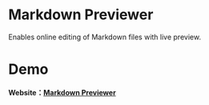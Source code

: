 # Markdown Previewer
Enables online editing of Markdown files with live preview.

# Demo
 **Website：[Markdown Previewer](https://markdown-previewer-3hs.pages.dev/)**
